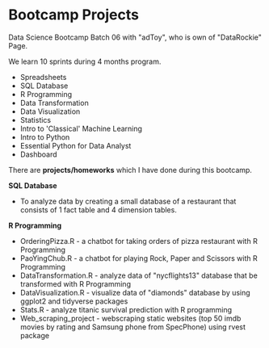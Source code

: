 # Bootcamp Projects
Data Science Bootcamp Batch 06 with "adToy", who is own of "DataRockie" Page.

We learn 10 sprints during 4 months program.

- Spreadsheets
- SQL Database
- R Programming
- Data Transformation
- Data Visualization
- Statistics
- Intro to 'Classical' Machine Learning
- Intro to Python
- Essential Python for Data Analyst
- Dashboard

There are **projects/homeworks** which I have done during this bootcamp.

**SQL Database** 
- To analyze data by creating a small database of a restaurant that consists of 1 fact table and 4 dimension tables.

**R Programming** 
- OrderingPizza.R - a chatbot for taking orders of pizza restaurant with R Programming
- PaoYingChub.R - a chatbot for playing Rock, Paper and Scissors with R Programming
- DataTransformation.R - analyze data of "nycflights13" database that be transformed with R Programming
- DataVisualization.R - visualize data of "diamonds" database by using ggplot2 and tidyverse packages
- Stats.R - analyze titanic survival prediction with R programming 
- Web_scraping_project - webscraping static websites (top 50 imdb movies by rating and Samsung phone from SpecPhone) using rvest package
